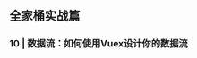 <!--
 * @Author: zhangyu
 * @Email: zhangdulin@outlook.com
 * @Date: 2022-09-21 18:51:48
 * @LastEditors: zhangyu
 * @LastEditTime: 2022-12-06 20:17:24
 * @Description: 
-->

## 全家桶实战篇 

### 10 | 数据流：如何使用Vuex设计你的数据流

<Gitalk />
